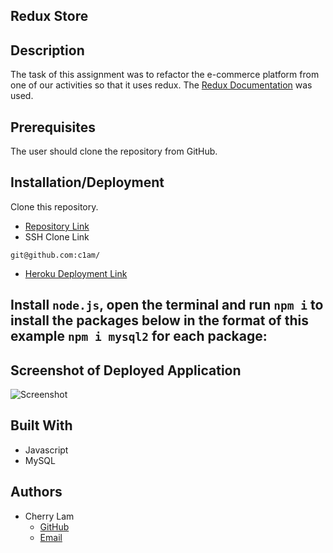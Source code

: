 ## Redux Store

## Description
The task of this assignment was to refactor the e-commerce platform from one of our activities so that it uses redux. The [Redux Documentation](https://redux.js.org/) was used.


## Prerequisites
The user should clone the repository from GitHub.


## Installation/Deployment
Clone this repository. 
- [Repository Link](https://github.com/c1am/) 
- SSH Clone Link
```
git@github.com:c1am/
```
- [Heroku Deployment Link]()

Install `node.js`, open the terminal and run `npm i` to install the packages below in the format of this example `npm i mysql2` for each package:
- 


## Screenshot of Deployed Application
![Screenshot](./)

## Built With
- Javascript
- MySQL


## Authors
- Cherry Lam 
    - [GitHub](https://github.com/c1am)
    - [Email](mailto:cherrylam.ny@gmail.com)